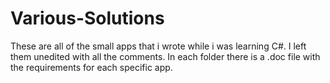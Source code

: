 # Various-Solutions

These are all of the small apps that i wrote while i was learning C#.
I left them unedited with all the comments.
In each folder there is a .doc file with the requirements for each specific app.
